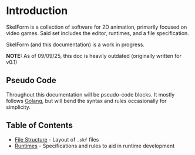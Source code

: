 # Introduction

SkelForm is a collection of software for 2D animation, primarily focused on
video games. Said set includes the editor, runtimes, and a file specification.

SkelForm (and this documentation) is a work in progress.

**NOTE:** As of 09/09/25, this doc is heavily outdated (originally written for
v0.1)

## Pseudo Code

Throughout this documentation will be pseudo-code blocks. It mostly follows
[Golang](https://go.dev/tour/welcome/1), but will bend the syntax and rules
occasionally for simplicity.

## Table of Contents

- [File Structure](./file_specs.md) - Layout of `.skf` files
- [Runtimes](./runtime_spec.md) - Specifications and rules to aid in runtime
  development
